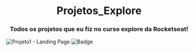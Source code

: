 <h1 align="center">Projetos_Explore</h1>
 <h3 align="center">Todos os projetos que eu fiz no curso explore da Rocketseat!</h3>



 
![Projeto1 - Landing Page](https://github.com/EmersomNunes/Projetos_Explore/assets/138039830/eb159015-4e11-471b-be37-2dbca15e3408)
![Badge](https://img.shields.io/badge/Blog-Rocketseat-%237159c1?style=for-the-badge&logo=ghost)
